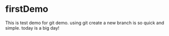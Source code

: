 # firstDemo
This is test demo for git demo.
using git create a new branch is so quick and simple.
today is a big day!
